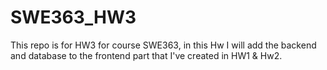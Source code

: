 # SWE363_HW3
This repo is for HW3 for course SWE363, in this Hw I will add the backend and database to the frontend part that I've created in HW1 & Hw2. 
